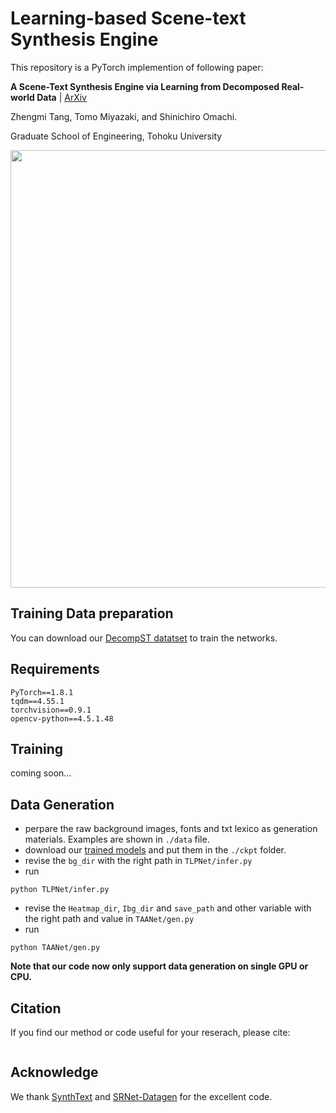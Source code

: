 # Learning-based Scene-text Synthesis Engine

This repository is a PyTorch implemention of following paper:

**A Scene-Text Synthesis Engine via Learning from Decomposed Real-world Data** | [ArXiv](https://arxiv.org/abs/2209.02397)

Zhengmi Tang, Tomo Miyazaki, and Shinichiro Omachi.

Graduate School of Engineering, Tohoku University

<img width="700" src="./fig/overview.png">

## Training Data preparation
You can download our [DecompST datatset](https://github.com/iiclab/DecompST) to train the networks.

## Requirements
```
PyTorch==1.8.1
tqdm==4.55.1
torchvision==0.9.1
opencv-python==4.5.1.48
```
## Training
coming soon...

## Data Generation
* perpare the raw background images, fonts and txt lexico as generation materials. Examples are shown in `./data` file.
* download our [trained models]() and put them in the `./ckpt` folder.
* revise the `bg_dir` with the right path in `TLPNet/infer.py`
* run 
```
python TLPNet/infer.py
```
* revise the `Heatmap_dir`, `Ibg_dir` and `save_path` and other variable with the right path and value in `TAANet/gen.py`
* run 
```
python TAANet/gen.py
```
**Note that our code now only support data generation on single GPU or CPU.**

## Citation
If you find our method or code useful for your reserach, please cite:
```

```


## Acknowledge
We thank [SynthText](https://github.com/ankush-me/SynthText) and [SRNet-Datagen](https://github.com/youdao-ai/SRNet-Datagen) for the excellent code.
